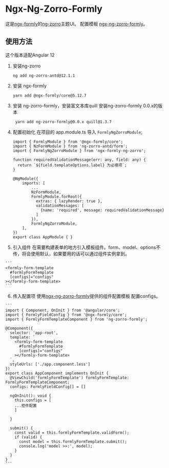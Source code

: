 # Ngx-Ng-Zorro-Formly

这是[ngx-formly](https://github.com/ngx-formly/ngx-formly)的[ng-zorro](https://github.com/NG-ZORRO/ng-zorro-antd)主题UI。
配置模板 [ngx-ng-zorro-formly](https://zzhimin.github.io/ngx-ng-zorro-formly/)。

## 使用方法
  这个版本适配Angular 12

1. 安装ng-zorro
    ```
    ng add ng-zorro-antd@12.1.1
    ```
2. 安装 ngx-formly
    ```
    yarn add @ngx-formly/core@5.12.7
    ```
3. 安装 ng-zorro-formly，安装富文本库quill
  安装ng-zorro-formly 0.0.x的版本
   ```
    yarn add ng-zorro-formly@0.0.x quill@1.3.7
   ```


4. 配置初始化
   在项目的 app.module.ts 导入 `FormlyNgZorroModule`;
    ```
    import { FormlyModule } from '@ngx-formly/core';
    import { NzFormModule } from 'ng-zorro-antd/form';
    import { FormlyNgZorroModule } from 'ngx-formly-ng-zorro';

    function requiredValidationMessage(err: any, field: any) {
      return `${field.templateOptions.label} 为必填项`;
    }

    @NgModule({
        imports: [
            ...
            NzFormModule,
            FormlyModule.forRoot({ 
              extras: { lazyRender: true },
              validationMessages: [
                {name: 'required', message: requiredValidationMessage}
              ]
            }),
            FormlyNgZorroModule,
        ],
    })
    export class AppModule { }
    ```

  5. 引入组件
    在需要构建表单的地方引入模板组件。form、model、options不传，将会使用默认，如果要用的话可以通过组件实例拿到。

    ```
    <formly-form-template 
      #formlyFormTemplate
      [configs]="configs"
    ></formly-form-template>
    ```

  6. 传入配置项
    使用[ngx-ng-zorro-formly](https://zzhimin.github.io/ngx-ng-zorro-formly/)提供的组件配置模板 配置configs。

    ```
    import { Component, OnInit } from '@angular/core';
    import { FormlyFieldConfig } from '@ngx-formly/core';
    import { FormlyFormTemplateComponent } from 'ng-zorro-formly';

    @Component({
      selector: 'app-root',
      template: `
        <formly-form-template 
          #formlyFormTemplate
          [configs]="configs"
        ></formly-form-template>
      `,
      styleUrls: ['./app.component.less']
    })
    export class AppComponent implements OnInit {
      @ViewChild('formlyFormTemplate') formlyFormTemplate: FormlyFormTemplateComponent;
      configs: FormlyFieldConfig[] = []

      ngOnInit(): void {
        this.configs = [
        ...控件配置
        ]

      }

      submit() {
        const valid = this.formlyFormTemplate.validForm();
        if (valid) {
          const model = this.formlyFormTemplate.submit();
          console.log('model >>:', model);
        }
      }
    }
    ```

